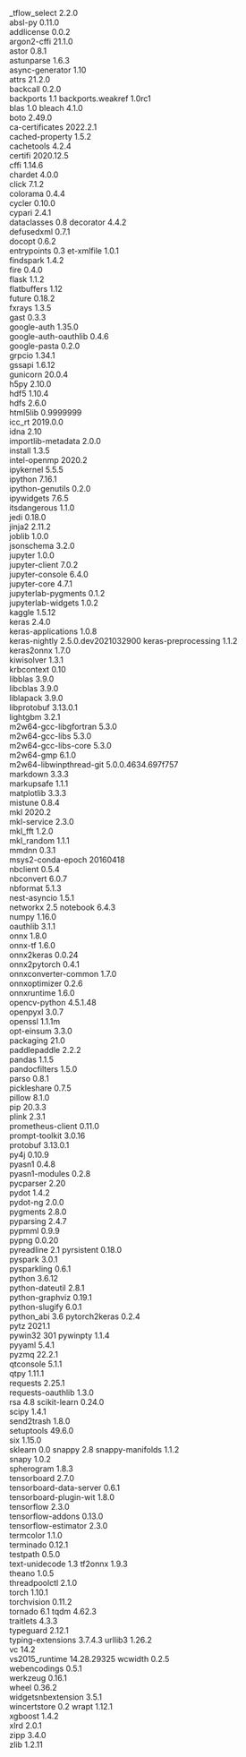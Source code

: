 _tflow_select	2.2.0	
absl-py	0.11.0	
addlicense	0.0.2	
argon2-cffi	21.1.0	
astor	0.8.1	
astunparse	1.6.3	
async-generator	1.10	
attrs	21.2.0	
backcall	0.2.0	
backports	1.1	
backports.weakref	1.0rc1	
blas	1.0	
bleach	4.1.0	
boto	2.49.0	
ca-certificates	2022.2.1	
cached-property	1.5.2	
cachetools	4.2.4	
certifi	2020.12.5	
cffi	1.14.6	
chardet	4.0.0	
click	7.1.2	
colorama	0.4.4	
cycler	0.10.0	
cypari	2.4.1	
dataclasses	0.8	
decorator	4.4.2	
defusedxml	0.7.1	
docopt	0.6.2	
entrypoints	0.3	
et-xmlfile	1.0.1	
findspark	1.4.2	
fire	0.4.0	
flask	1.1.2	
flatbuffers	1.12	
future	0.18.2	
fxrays	1.3.5	
gast	0.3.3	
google-auth	1.35.0	
google-auth-oauthlib	0.4.6	
google-pasta	0.2.0	
grpcio	1.34.1	
gssapi	1.6.12	
gunicorn	20.0.4	
h5py	2.10.0	
hdf5	1.10.4	
hdfs	2.6.0	
html5lib	0.9999999	
icc_rt	2019.0.0	
idna	2.10	
importlib-metadata	2.0.0	
install	1.3.5	
intel-openmp	2020.2	
ipykernel	5.5.5	
ipython	7.16.1	
ipython-genutils	0.2.0	
ipywidgets	7.6.5	
itsdangerous	1.1.0	
jedi	0.18.0	
jinja2	2.11.2	
joblib	1.0.0	
jsonschema	3.2.0	
jupyter	1.0.0	
jupyter-client	7.0.2	
jupyter-console	6.4.0	
jupyter-core	4.7.1	
jupyterlab-pygments	0.1.2	
jupyterlab-widgets	1.0.2	
kaggle	1.5.12	
keras	2.4.0	
keras-applications	1.0.8	
keras-nightly	2.5.0.dev2021032900	
keras-preprocessing	1.1.2	
keras2onnx	1.7.0	
kiwisolver	1.3.1	
krbcontext	0.10	
libblas	3.9.0	
libcblas	3.9.0	
liblapack	3.9.0	
libprotobuf	3.13.0.1	
lightgbm	3.2.1	
m2w64-gcc-libgfortran	5.3.0	
m2w64-gcc-libs	5.3.0	
m2w64-gcc-libs-core	5.3.0	
m2w64-gmp	6.1.0	
m2w64-libwinpthread-git	5.0.0.4634.697f757	
markdown	3.3.3	
markupsafe	1.1.1	
matplotlib	3.3.3	
mistune	0.8.4	
mkl	2020.2	
mkl-service	2.3.0	
mkl_fft	1.2.0	
mkl_random	1.1.1	
mmdnn	0.3.1	
msys2-conda-epoch	20160418	
nbclient	0.5.4	
nbconvert	6.0.7	
nbformat	5.1.3	
nest-asyncio	1.5.1	
networkx	2.5	
notebook	6.4.3	
numpy	1.16.0	
oauthlib	3.1.1	
onnx	1.8.0	
onnx-tf	1.6.0	
onnx2keras	0.0.24	
onnx2pytorch	0.4.1	
onnxconverter-common	1.7.0	
onnxoptimizer	0.2.6	
onnxruntime	1.6.0	
opencv-python	4.5.1.48	
openpyxl	3.0.7	
openssl	1.1.1m	
opt-einsum	3.3.0	
packaging	21.0	
paddlepaddle	2.2.2	
pandas	1.1.5	
pandocfilters	1.5.0	
parso	0.8.1	
pickleshare	0.7.5	
pillow	8.1.0	
pip	20.3.3	
plink	2.3.1	
prometheus-client	0.11.0	
prompt-toolkit	3.0.16	
protobuf	3.13.0.1	
py4j	0.10.9	
pyasn1	0.4.8	
pyasn1-modules	0.2.8	
pycparser	2.20	
pydot	1.4.2	
pydot-ng	2.0.0	
pygments	2.8.0	
pyparsing	2.4.7	
pypmml	0.9.9	
pypng	0.0.20	
pyreadline	2.1	
pyrsistent	0.18.0	
pyspark	3.0.1	
pysparkling	0.6.1	
python	3.6.12	
python-dateutil	2.8.1	
python-graphviz	0.19.1	
python-slugify	6.0.1	
python_abi	3.6	
pytorch2keras	0.2.4	
pytz	2021.1	
pywin32	301	
pywinpty	1.1.4	
pyyaml	5.4.1	
pyzmq	22.2.1	
qtconsole	5.1.1	
qtpy	1.11.1	
requests	2.25.1	
requests-oauthlib	1.3.0	
rsa	4.8	
scikit-learn	0.24.0	
scipy	1.4.1	
send2trash	1.8.0	
setuptools	49.6.0	
six	1.15.0	
sklearn	0.0	
snappy	2.8	
snappy-manifolds	1.1.2	
snapy	1.0.2	
spherogram	1.8.3	
tensorboard	2.7.0	
tensorboard-data-server	0.6.1	
tensorboard-plugin-wit	1.8.0	
tensorflow	2.3.0	
tensorflow-addons	0.13.0	
tensorflow-estimator	2.3.0	
termcolor	1.1.0	
terminado	0.12.1	
testpath	0.5.0	
text-unidecode	1.3	
tf2onnx	1.9.3	
theano	1.0.5	
threadpoolctl	2.1.0	
torch	1.10.1	
torchvision	0.11.2	
tornado	6.1	
tqdm	4.62.3	
traitlets	4.3.3	
typeguard	2.12.1	
typing-extensions	3.7.4.3	
urllib3	1.26.2	
vc	14.2	
vs2015_runtime	14.28.29325	
wcwidth	0.2.5	
webencodings	0.5.1	
werkzeug	0.16.1	
wheel	0.36.2	
widgetsnbextension	3.5.1	
wincertstore	0.2	
wrapt	1.12.1	
xgboost	1.4.2	
xlrd	2.0.1	
zipp	3.4.0	
zlib	1.2.11	